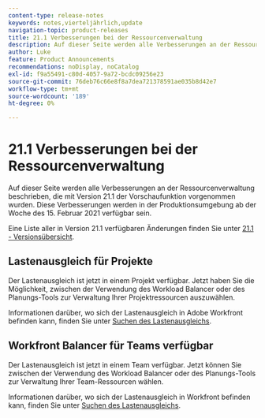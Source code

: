 ```yaml
---
content-type: release-notes
keywords: notes,vierteljährlich,update
navigation-topic: product-releases
title: 21.1 Verbesserungen bei der Ressourcenverwaltung
description: Auf dieser Seite werden alle Verbesserungen an der Ressourcenverwaltung beschrieben, die mit Version 21.1 der Vorschaufunktion vorgenommen wurden. Diese Verbesserungen werden in der Produktionsumgebung ab der Woche des 15. Februar 2021 verfügbar sein.
author: Luke
feature: Product Announcements
recommendations: noDisplay, noCatalog
exl-id: f9a55491-c80d-4057-9a72-bcdc09256e23
source-git-commit: 76deb76c66e8f8a7dea721378591ae035b8d42e7
workflow-type: tm+mt
source-wordcount: '189'
ht-degree: 0%

---
```


# 21.1 Verbesserungen bei der Ressourcenverwaltung

Auf dieser Seite werden alle Verbesserungen an der Ressourcenverwaltung beschrieben, die mit Version 21.1 der Vorschaufunktion vorgenommen wurden. Diese Verbesserungen werden in der Produktionsumgebung ab der Woche des 15. Februar 2021 verfügbar sein.

Eine Liste aller in Version 21.1 verfügbaren Änderungen finden Sie unter [21.1 - Versionsübersicht](../../../product-announcements/product-releases/21.1-release-activity/21-1-release-overview.md).

## Lastenausgleich für Projekte

Der Lastenausgleich ist jetzt in einem Projekt verfügbar. Jetzt haben Sie die Möglichkeit, zwischen der Verwendung des Workload Balancer oder des Planungs-Tools zur Verwaltung Ihrer Projektressourcen auszuwählen.

Informationen darüber, wo sich der Lastenausgleich in Adobe Workfront befinden kann, finden Sie unter [Suchen des Lastenausgleichs](../../../resource-mgmt/workload-balancer/locate-workload-balancer.md).

## Workfront Balancer für Teams verfügbar

Der Lastenausgleich ist jetzt in einem Team verfügbar. Jetzt können Sie zwischen der Verwendung des Workload Balancer oder des Planungs-Tools zur Verwaltung Ihrer Team-Ressourcen wählen.

Informationen darüber, wo sich der Lastenausgleich in Workfront befinden kann, finden Sie unter [Suchen des Lastenausgleichs](../../../resource-mgmt/workload-balancer/locate-workload-balancer.md).

